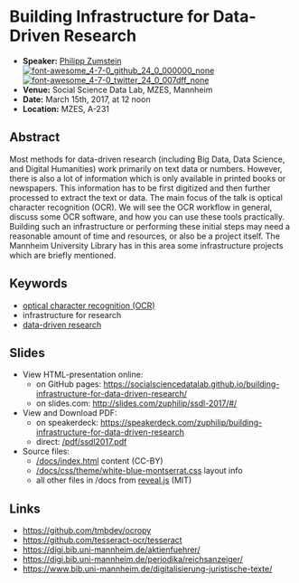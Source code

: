 # Building Infrastructure for Data-Driven Research

* **Speaker:** [Philipp Zumstein](https://www.bib.uni-mannheim.de/philipp-zumstein/) [![font-awesome_4-7-0_github_24_0_000000_none](https://cloud.githubusercontent.com/assets/5199995/23703699/94c8c3d2-0401-11e7-8b78-fd2785ce4c27.png)](https://github.com/zuphilip)  [![font-awesome_4-7-0_twitter_24_0_007dff_none](https://cloud.githubusercontent.com/assets/5199995/23703698/91c11176-0401-11e7-8e7d-bec431688160.png)](https://twitter.com/zuphilip)
* **Venue:** Social Science Data Lab, MZES, Mannheim
* **Date:** March 15th, 2017, at 12 noon
* **Location:** MZES, A-231



## Abstract

Most methods for data-driven research (including Big Data, Data Science, and Digital Humanities) work primarily on text data or numbers.
However, there is also a lot of information which is only available in printed books or newspapers.
This information has to be first digitized and then further processed to extract the text or data.
The main focus of the talk is optical character recognition (OCR).
We will see the OCR workflow in general, discuss some OCR software, and how you can use these tools practically.
Building such an infrastructure or performing these initial steps may need a reasonable amount of time and resources, or also be a project itself.
The Mannheim University Library has in this area some infrastructure projects which are briefly mentioned.


## Keywords

* [optical character recognition (OCR)](https://en.wikipedia.org/wiki/Optical_character_recognition)
* infrastructure for research
* [data-driven research](https://en.wikipedia.org/w/index.php?title=Data-driven_science)


## Slides

* View HTML-presentation online:
   * on GitHub pages: https://socialsciencedatalab.github.io/building-infrastructure-for-data-driven-research/
   * on slides.com: http://slides.com/zuphilip/ssdl-2017/#/
* View and Download PDF:
   * on speakerdeck: https://speakerdeck.com/zuphilip/building-infrastructure-for-data-driven-research
   * direct: [/pdf/ssdl2017.pdf](https://github.com/SocialScienceDataLab/building-infrastructure-for-data-driven-research/blob/master/pdf/ssdl17.pdf)
* Source files:
   * [/docs/index.html](https://github.com/SocialScienceDataLab/building-infrastructure-for-data-driven-research/blob/master/docs/index.html) content (CC-BY)
   * [/docs/css/theme/white-blue-montserrat.css](https://github.com/SocialScienceDataLab/building-infrastructure-for-data-driven-research/blob/master/docs/css/theme/white-blue-montserrat.css) layout info
   * all other files in /docs from [reveal.js](https://github.com/hakimel/reveal.js) (MIT)


## Links

* https://github.com/tmbdev/ocropy
* https://github.com/tesseract-ocr/tesseract
* https://digi.bib.uni-mannheim.de/aktienfuehrer/
* https://digi.bib.uni-mannheim.de/periodika/reichsanzeiger/
* https://www.bib.uni-mannheim.de/digitalisierung-juristische-texte/
